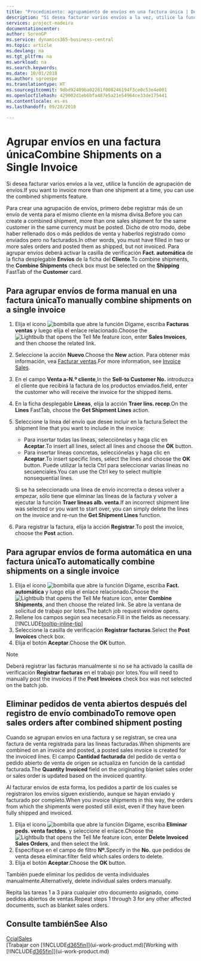 ```yaml
---
title: "Procedimiento: agrupamiento de envíos en una factura única | Documentos de Microsoft"
description: "Si desea facturar varios envíos a la vez, utilice la función de agrupación de envíos."
services: project-madeira
documentationcenter: 
author: SorenGP
ms.service: dynamics365-business-central
ms.topic: article
ms.devlang: na
ms.tgt_pltfrm: na
ms.workload: na
ms.search.keywords: 
ms.date: 10/01/2018
ms.author: sgroespe
ms.translationtype: HT
ms.sourcegitcommit: 9dbd92409ba02281f008246194f3ce0c53e4e001
ms.openlocfilehash: 429002d1eb6bfa487e5a21e54964ce33de175441
ms.contentlocale: es-es
ms.lasthandoff: 09/28/2018

---
```

# <a name="combine-shipments-on-a-single-invoice"></a><span data-ttu-id="f8d32-103">Agrupar envíos en una factura única</span><span class="sxs-lookup"><span data-stu-id="f8d32-103">Combine Shipments on a Single Invoice</span></span>
<span data-ttu-id="f8d32-104">Si desea facturar varios envíos a la vez, utilice la función de agrupación de envíos.</span><span class="sxs-lookup"><span data-stu-id="f8d32-104">If you want to invoice more than one shipment at a time, you can use the combined shipments feature.</span></span>  

 <span data-ttu-id="f8d32-105">Para crear una agrupación de envíos, primero debe registrar más de un envío de venta para el mismo cliente en la misma divisa.</span><span class="sxs-lookup"><span data-stu-id="f8d32-105">Before you can create a combined shipment, more than one sales shipment for the same customer in the same currency must be posted.</span></span> <span data-ttu-id="f8d32-106">Dicho de otro modo, debe haber rellenado dos o más pedidos de venta y haberlos registrado como enviados pero no facturados.</span><span class="sxs-lookup"><span data-stu-id="f8d32-106">In other words, you must have filled in two or more sales orders and posted them as shipped, but not invoiced.</span></span> <span data-ttu-id="f8d32-107">Para agrupar envíos deberá activar la casilla de verificación **Fact. automática** de la ficha desplegable **Envíos** de la ficha del **Cliente**.</span><span class="sxs-lookup"><span data-stu-id="f8d32-107">To combine shipments, the **Combine Shipments** check box must be selected on the **Shipping** FastTab of the **Customer** card.</span></span>  

## <a name="to-manually-combine-shipments-on-a-single-invoice"></a><span data-ttu-id="f8d32-108">Para agrupar envíos de forma manual en una factura única</span><span class="sxs-lookup"><span data-stu-id="f8d32-108">To manually combine shipments on a single invoice</span></span>  
1. <span data-ttu-id="f8d32-109">Elija el icono ![bombilla que abre la función Dígame](media/ui-search/search_small.png "Dígame que desea hacer"), escriba **Facturas ventas** y luego elija el enlace relacionado.</span><span class="sxs-lookup"><span data-stu-id="f8d32-109">Choose the ![Lightbulb that opens the Tell Me feature](media/ui-search/search_small.png "Tell me what you want to do") icon, enter **Sales Invoices**, and then choose the related link.</span></span>  
2. <span data-ttu-id="f8d32-110">Seleccione la acción **Nuevo**.</span><span class="sxs-lookup"><span data-stu-id="f8d32-110">Choose the **New** action.</span></span> <span data-ttu-id="f8d32-111">Para obtener más información, vea [Facturar ventas](sales-how-invoice-sales.md).</span><span class="sxs-lookup"><span data-stu-id="f8d32-111">For more information, see [Invoice Sales](sales-how-invoice-sales.md).</span></span>
3. <span data-ttu-id="f8d32-112">En el campo **Venta a-N.º cliente**,</span><span class="sxs-lookup"><span data-stu-id="f8d32-112">In the **Sell-to Customer No.**</span></span> <span data-ttu-id="f8d32-113">introduzca el cliente que recibirá la factura de los productos enviados.</span><span class="sxs-lookup"><span data-stu-id="f8d32-113">field, enter the customer who will receive the invoice for the shipped items.</span></span>  
4. <span data-ttu-id="f8d32-114">En la ficha desplegable **Líneas**, elija la acción **Traer líns. recep**.</span><span class="sxs-lookup"><span data-stu-id="f8d32-114">On the **Lines** FastTab, choose the **Get Shipment Lines** action.</span></span>  
5. <span data-ttu-id="f8d32-115">Seleccione la línea del envío que desee incluir en la factura:</span><span class="sxs-lookup"><span data-stu-id="f8d32-115">Select the shipment line that you want to include in the invoice:</span></span>  

    - <span data-ttu-id="f8d32-116">Para insertar todas las líneas, selecciónelas y haga clic en **Aceptar**.</span><span class="sxs-lookup"><span data-stu-id="f8d32-116">To insert all lines, select all lines and choose the **OK** button.</span></span>  
    - <span data-ttu-id="f8d32-117">Para insertar líneas concretas, selecciónelas y haga clic en **Aceptar**.</span><span class="sxs-lookup"><span data-stu-id="f8d32-117">To insert specific lines, select the lines and choose the **OK** button.</span></span> <span data-ttu-id="f8d32-118">Puede utilizar la tecla Ctrl para seleccionar varias líneas no secuenciales.</span><span class="sxs-lookup"><span data-stu-id="f8d32-118">You can use the Ctrl key to select multiple nonsequential lines.</span></span>  

    <span data-ttu-id="f8d32-119">Si se ha seleccionado una línea de envío incorrecta o desea volver a empezar, sólo tiene que eliminar las líneas de la factura y volver a ejecutar la función **Traer líneas alb. venta**.</span><span class="sxs-lookup"><span data-stu-id="f8d32-119">If an incorrect shipment line was selected or you want to start over, you can simply delete the lines on the invoice and re-run the **Get Shipment Lines** function.</span></span>  
7. <span data-ttu-id="f8d32-120">Para registrar la factura, elija la acción **Registrar**.</span><span class="sxs-lookup"><span data-stu-id="f8d32-120">To post the invoice, choose the **Post** action.</span></span>  

## <a name="to-automatically-combine-shipments-on-a-single-invoice"></a><span data-ttu-id="f8d32-121">Para agrupar envíos de forma automática en una factura única</span><span class="sxs-lookup"><span data-stu-id="f8d32-121">To automatically combine shipments on a single invoice</span></span>  
1. <span data-ttu-id="f8d32-122">Elija el icono ![bombilla que abre la función Dígame](media/ui-search/search_small.png "Dígame que desea hacer"), escriba **Fact. automática** y luego elija el enlace relacionado.</span><span class="sxs-lookup"><span data-stu-id="f8d32-122">Choose the ![Lightbulb that opens the Tell Me feature](media/ui-search/search_small.png "Tell me what you want to do") icon, enter **Combine Shipments**, and then choose the related link.</span></span> <span data-ttu-id="f8d32-123">Se abre la ventana de solicitud de trabajo por lotes.</span><span class="sxs-lookup"><span data-stu-id="f8d32-123">The batch job request window opens.</span></span>  
2. <span data-ttu-id="f8d32-124">Rellene los campos según sea necesario.</span><span class="sxs-lookup"><span data-stu-id="f8d32-124">Fill in the fields as necessary.</span></span> [!INCLUDE[tooltip-inline-tip](includes/tooltip-inline-tip_md.md)]
3. <span data-ttu-id="f8d32-125">Seleccione la casilla de verificación **Registrar facturas**.</span><span class="sxs-lookup"><span data-stu-id="f8d32-125">Select the **Post Invoices** check box.</span></span>  
4.  <span data-ttu-id="f8d32-126">Elija el botón **Aceptar**.</span><span class="sxs-lookup"><span data-stu-id="f8d32-126">Choose the **OK** button.</span></span>  

> [!NOTE]  
>  <span data-ttu-id="f8d32-127">Deberá registrar las facturas manualmente si no se ha activado la casilla de verificación **Registrar facturas** en el trabajo por lotes.</span><span class="sxs-lookup"><span data-stu-id="f8d32-127">You will need to manually post the invoices if the **Post Invoices** check box was not selected on the batch job.</span></span>  

## <a name="to-remove-open-sales-orders-after-combined-shipment-posting"></a><span data-ttu-id="f8d32-128">Eliminar pedidos de venta abiertos después del registro de envío combinado</span><span class="sxs-lookup"><span data-stu-id="f8d32-128">To remove open sales orders after combined shipment posting</span></span> 
<span data-ttu-id="f8d32-129">Cuando se agrupan envíos en una factura y se registran, se crea una factura de venta registrada para las líneas facturadas.</span><span class="sxs-lookup"><span data-stu-id="f8d32-129">When shipments are combined on an invoice and posted, a posted sales invoice is created for the invoiced lines.</span></span> <span data-ttu-id="f8d32-130">El campo **Cantidad facturada** del pedido de venta o pedido abierto de venta de origen se actualiza en función de la cantidad facturada.</span><span class="sxs-lookup"><span data-stu-id="f8d32-130">The **Quantity Invoiced** field on the originating blanket sales order or sales order is updated based on the invoiced quantity.</span></span>  

<span data-ttu-id="f8d32-131">Al facturar envíos de esta forma, los pedidos a partir de los cuales se registraron los envíos siguen existiendo, aunque se hayan enviado y facturado por completo.</span><span class="sxs-lookup"><span data-stu-id="f8d32-131">When you invoice shipments in this way, the orders from which the shipments were posted still exist, even if they have been fully shipped and invoiced.</span></span>   

1. <span data-ttu-id="f8d32-132">Elija el icono ![bombilla que abre la función Dígame](media/ui-search/search_small.png "Dígame que desea hacer"), escriba **Eliminar peds. venta factdos.** y seleccione el enlace.</span><span class="sxs-lookup"><span data-stu-id="f8d32-132">Choose the ![Lightbulb that opens the Tell Me feature](media/ui-search/search_small.png "Tell me what you want to do") icon, enter **Delete Invoiced Sales Orders**, and then select the link.</span></span>  
2. <span data-ttu-id="f8d32-133">Especifique en el campo de filtro **Nº.**</span><span class="sxs-lookup"><span data-stu-id="f8d32-133">Specify in the **No.**</span></span> <span data-ttu-id="f8d32-134">que pedidos de venta desea eliminar.</span><span class="sxs-lookup"><span data-stu-id="f8d32-134">filter field which sales orders to delete.</span></span>  
3. <span data-ttu-id="f8d32-135">Elija el botón **Aceptar**.</span><span class="sxs-lookup"><span data-stu-id="f8d32-135">Choose the **OK** button.</span></span>  

<span data-ttu-id="f8d32-136">También puede eliminar los pedidos de venta individuales manualmente.</span><span class="sxs-lookup"><span data-stu-id="f8d32-136">Alternatively, delete individual sales orders manually.</span></span>  

<span data-ttu-id="f8d32-137">Repita las tareas 1 a 3 para cualquier otro documento asignado, como pedidos abiertos de ventas.</span><span class="sxs-lookup"><span data-stu-id="f8d32-137">Repeat steps 1 through 3 for any other affected documents, such as blanket sales orders.</span></span>

## <a name="see-also"></a><span data-ttu-id="f8d32-138">Consulte también</span><span class="sxs-lookup"><span data-stu-id="f8d32-138">See Also</span></span>  
[<span data-ttu-id="f8d32-139">Ccial</span><span class="sxs-lookup"><span data-stu-id="f8d32-139">Sales</span></span>](sales-manage-sales.md)  
<span data-ttu-id="f8d32-140">[Trabajar con [!INCLUDE[d365fin](includes/d365fin_md.md)]](ui-work-product.md)</span><span class="sxs-lookup"><span data-stu-id="f8d32-140">[Working with [!INCLUDE[d365fin](includes/d365fin_md.md)]](ui-work-product.md)</span></span>

